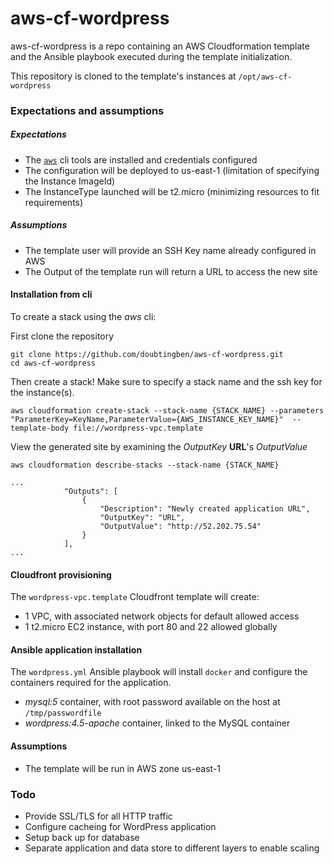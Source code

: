 # aws-cf-wordpress

aws-cf-wordpress is a repo containing an AWS Cloudformation template and the Ansible playbook executed during the template initialization. 

This repository is cloned to the template's instances at ```/opt/aws-cf-wordpress```

### Expectations and assumptions

##### Expectations

- The [```aws```](https://aws.amazon.com/cli/) cli tools are installed and credentials configured
- The configuration will be deployed to us-east-1 (limitation of specifying the Instance ImageId)
- The InstanceType launched will be t2.micro (minimizing resources to fit requirements)

##### Assumptions

- The template user will provide an SSH Key name already configured in AWS
- The Output of the template run will return a URL to access the new site


#### Installation from cli

To create a stack using the *aws* cli:

First clone the repository
```
git clone https://github.com/doubtingben/aws-cf-wordpress.git
cd aws-cf-wordpress
```

Then create a stack! Make sure to specify a stack name and the ssh key for the instance(s).

```
aws cloudformation create-stack --stack-name {STACK_NAME} --parameters "ParameterKey=KeyName,ParameterValue={AWS_INSTANCE_KEY_NAME}"  --template-body file://wordpress-vpc.template
```

View the generated site by examining the *OutputKey* **URL**'s *OutputValue*

```
aws cloudformation describe-stacks --stack-name {STACK_NAME}

...
            "Outputs": [
                {
                    "Description": "Newly created application URL", 
                    "OutputKey": "URL", 
                    "OutputValue": "http://52.202.75.54"
                }
            ], 
...
```


#### Cloudfront provisioning

The ```wordpress-vpc.template``` Cloudfront template will create:

- 1 VPC, with associated network objects for default allowed access
- 1 t2.micro EC2 instance, with port 80 and 22 allowed globally

#### Ansible application installation

The ```wordpress.yml``` Ansible playbook will install ```docker``` and configure the containers required for the application.

- *mysql:5* container, with root password available on the host at ```/tmp/passwordfile```
- *wordpress:4.5-apache* container, linked to the MySQL container

#### Assumptions

- The template will be run in AWS zone us-east-1


### Todo
- Provide SSL/TLS for all HTTP traffic
- Configure cacheing for WordPress application
- Setup back up for database
- Separate application and data store to different layers to enable scaling

